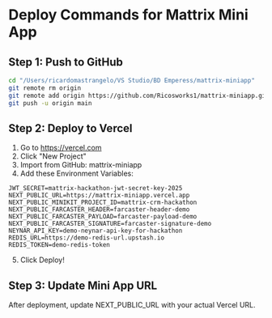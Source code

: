 # Deploy Commands for Mattrix Mini App

## Step 1: Push to GitHub
```bash
cd "/Users/ricardomastrangelo/VS Studio/BD Emperess/mattrix-miniapp"
git remote rm origin
git remote add origin https://github.com/Ricosworks1/mattrix-miniapp.git
git push -u origin main
```

## Step 2: Deploy to Vercel
1. Go to https://vercel.com
2. Click "New Project"
3. Import from GitHub: mattrix-miniapp
4. Add these Environment Variables:

```
JWT_SECRET=mattrix-hackathon-jwt-secret-key-2025
NEXT_PUBLIC_URL=https://mattrix-miniapp.vercel.app
NEXT_PUBLIC_MINIKIT_PROJECT_ID=mattrix-crm-hackathon
NEXT_PUBLIC_FARCASTER_HEADER=farcaster-header-demo
NEXT_PUBLIC_FARCASTER_PAYLOAD=farcaster-payload-demo
NEXT_PUBLIC_FARCASTER_SIGNATURE=farcaster-signature-demo
NEYNAR_API_KEY=demo-neynar-api-key-for-hackathon
REDIS_URL=https://demo-redis-url.upstash.io
REDIS_TOKEN=demo-redis-token
```

5. Click Deploy!

## Step 3: Update Mini App URL
After deployment, update NEXT_PUBLIC_URL with your actual Vercel URL.